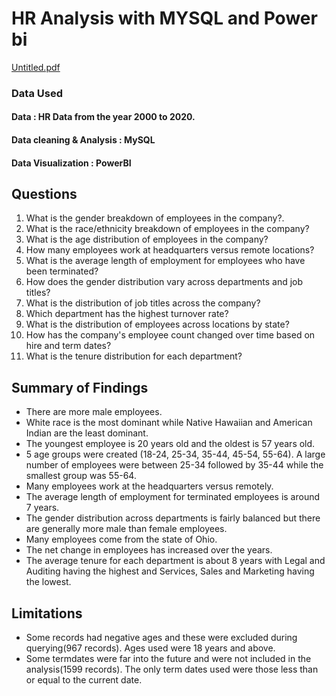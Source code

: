 # HR Analysis with MYSQL and Power bi

[Untitled.pdf](https://github.com/Habdoll/HR_Analytics/files/12750356/Untitled.pdf)

### Data Used

#### Data : HR Data from the year 2000 to 2020.
#### Data cleaning & Analysis : MySQL
#### Data Visualization : PowerBI


## Questions
  1. What is the gender breakdown of employees in the company?.
  2. What is the race/ethnicity breakdown of employees in the company?
  3. What is the age distribution of employees in the company?
  4. How many employees work at headquarters versus remote locations?
  5. What is the average length of employment for employees who have been terminated?
  6. How does the gender distribution vary across departments and job titles?
  7. What is the distribution of job titles across the company?
  8. Which department has the highest turnover rate?
  9. What is the distribution of employees across locations by state?
  10. How has the company's employee count changed over time based on hire and term dates?
  11. What is the tenure distribution for each department?


## Summary of Findings
- There are more male employees.
- White race is the most dominant while Native Hawaiian and American Indian are the least dominant.
- The youngest employee is 20 years old and the oldest is 57 years old.
- 5 age groups were created (18-24, 25-34, 35-44, 45-54, 55-64). A large number of employees were between 25-34 followed by 35-44      while the smallest group was 55-64.
- Many employees work at the headquarters versus remotely.
- The average length of employment for terminated employees is around 7 years.
- The gender distribution across departments is fairly balanced but there are generally more male than female employees.
- Many employees come from the state of Ohio.
- The net change in employees has increased over the years.
- The average tenure for each department is about 8 years with Legal and Auditing having the highest and Services, Sales and           Marketing having the lowest.


## Limitations
- Some records had negative ages and these were excluded during querying(967 records). Ages used were 18 years and above.
- Some termdates were far into the future and were not included in the analysis(1599 records). The only term dates used were those less than or equal to the current date.
